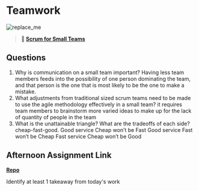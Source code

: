 # Teamwork

![replace_me](https://codeworks.blob.core.windows.net/public/assets/img/illustrations/placeholder.svg)

> **📖 [Scrum for Small Teams](https://codeworksacademy.com/fs-student-guide/resources/wk8-9/02-Scrum-For-Small-Teams)**

## Questions

1. Why is communication on a small team important?
Having less team members feeds into the possibility of one person dominating the team, and that person is the one that is most likely to be the one to make a mistake.
2. What adjustments from traditional sized scrum teams need to be made to use the agile methodology effectively in a small team?
it requires team members to brainstorm more varied ideas to make up for the lack of quantity of people in the team
3. What is the unattainable triangle? What are the tradeoffs of each side?
cheap-fast-good.
Good service Cheap won’t be Fast
Good service Fast won’t be Cheap
Fast service Cheap won’t be Good
## Afternoon Assignment Link

**[Repo](https://github.com/big-daddy-dom/<ASSIGNMENT_REPO>)**

Identify at least 1 takeaway from today's work
